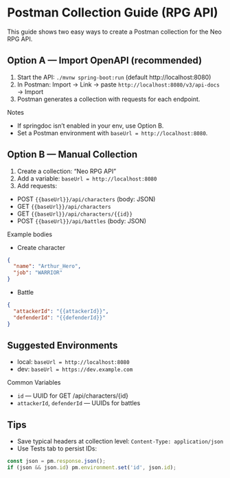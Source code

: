 # Postman Collection Guide (RPG API)

This guide shows two easy ways to create a Postman collection for the Neo RPG API.

## Option A — Import OpenAPI (recommended)
1) Start the API: `./mvnw spring-boot:run` (default http://localhost:8080)
2) In Postman: Import → Link → paste `http://localhost:8080/v3/api-docs` → Import
3) Postman generates a collection with requests for each endpoint.

Notes
- If springdoc isn’t enabled in your env, use Option B.
- Set a Postman environment with `baseUrl = http://localhost:8080`.

## Option B — Manual Collection
1) Create a collection: “Neo RPG API”
2) Add a variable: `baseUrl = http://localhost:8080`
3) Add requests:
- POST `{{baseUrl}}/api/characters` (body: JSON)
- GET `{{baseUrl}}/api/characters`
- GET `{{baseUrl}}/api/characters/{{id}}`
- POST `{{baseUrl}}/api/battles` (body: JSON)

Example bodies
- Create character
```json
{
  "name": "Arthur_Hero",
  "job": "WARRIOR"
}
```
- Battle
```json
{
  "attackerId": "{{attackerId}}",
  "defenderId": "{{defenderId}}"
}
```

## Suggested Environments
- local: `baseUrl = http://localhost:8080`
- dev: `baseUrl = https://dev.example.com`

Common Variables
- `id` — UUID for GET /api/characters/{id}
- `attackerId`, `defenderId` — UUIDs for battles

## Tips
- Save typical headers at collection level: `Content-Type: application/json`
- Use Tests tab to persist IDs:
```js
const json = pm.response.json();
if (json && json.id) pm.environment.set('id', json.id);
```

